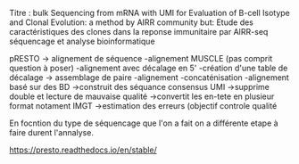 Titre : bulk Sequencing from mRNA with UMI for Evaluation of B-cell Isotype and Clonal Evolution: a method by AIRR community
but: Etude des caractéristiques des clones dans la reponse immunitaire par AIRR-seq séquencage et analyse bioinformatique

pRESTO 
-> alignement de séquence 
  -alignement MUSCLE (pas comprit question à poser)
  -alignement avec décalage en 5'
  -création d'une table de décalage 
-> assemblage de paire
  -alignement
  -concaténisation 
  -alignement basé sur des BD
->construit des séquance consensus UMI
->supprime double et lecture de mauvaise qualité 
->convertit les en-tete en plusieur format notament IMGT
->estimation des erreurs (objectif controle qualité

En focntion du type de séquencage que l'on a fait on a différente etape à faire durent l'annalyse.


https://presto.readthedocs.io/en/stable/
